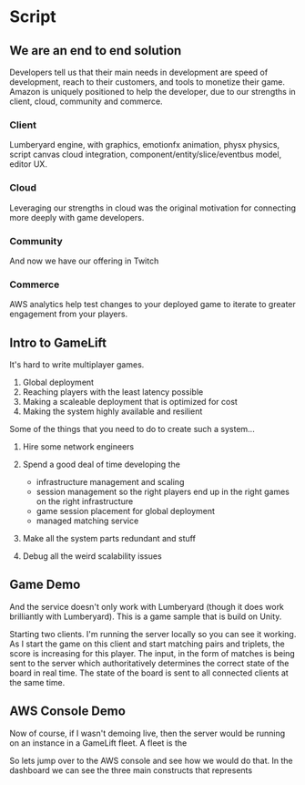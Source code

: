 <!---
   Copyright 2018 Amazon

   Licensed under the Apache License, Version 2.0 (the "License");
   you may not use this file except in compliance with the License.
   You may obtain a copy of the License at

       http://www.apache.org/licenses/LICENSE-2.0

   Unless required by applicable law or agreed to in writing, software
   distributed under the License is distributed on an "AS IS" BASIS,
   WITHOUT WARRANTIES OR CONDITIONS OF ANY KIND, either express or implied.
   See the License for the specific language governing permissions and
   limitations under the License.
-->

# Script #

## We are an end to end solution
Developers tell us that their main needs in development are speed of development, reach to their customers, and tools to monetize their game. Amazon is uniquely positioned to help the developer, due to our strengths in client, cloud, community and commerce.

### Client
Lumberyard engine, with graphics, emotionfx animation, physx physics, script canvas cloud integration, component/entity/slice/eventbus model, editor UX.

### Cloud
Leveraging our strengths in cloud was the original motivation for connecting more deeply with game developers.

### Community
And now we have our offering in Twitch

### Commerce
AWS analytics help test changes to your deployed game to iterate to greater engagement from your players.

## Intro to GameLift
It's hard to write multiplayer games.  
1. Global deployment  
2. Reaching players with the least latency possible  
3. Making a scaleable deployment that is optimized for cost  
4. Making the system highly available and resilient  

Some of the things that you need to do to create such a system...  
1. Hire some network engineers  
2. Spend a good deal of time developing the

    - infrastructure management and scaling  
    - session management so the right players end up in the right games on the right infrastructure  
    - game session placement for global deployment  
    - managed matching service  

3. Make all the system parts redundant and stuff  
4. Debug all the weird scalability issues  

## Game Demo
And the service doesn't only work with Lumberyard (though it does work brilliantly with Lumberyard). This is a game sample that is build on Unity.

Starting two clients. I'm running the server locally so you can see it working. As I start the game on this client and start matching pairs and triplets, the score is increasing for this player. The input, in the form of matches is being sent to the server which authoritatively determines the correct state of the board in real time. The state of the board is sent to all connected clients at the same time.

## AWS Console Demo
Now of course, if I wasn't demoing live, then the server would be running on an instance in a GameLift fleet. A fleet is the 

So lets jump over to the AWS console and see how we would do that. In the dashboard we can see the three main constructs that represents








